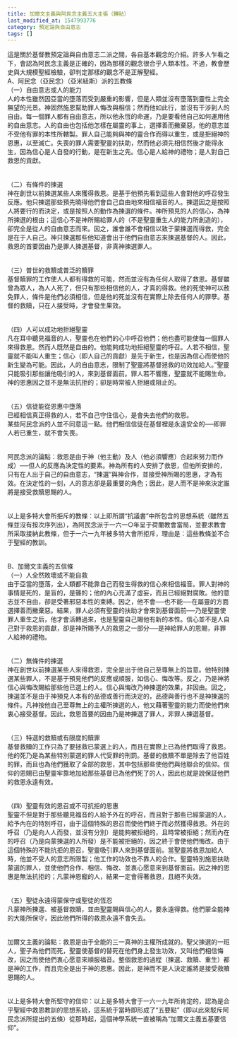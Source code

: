 ```yaml
---
title: 加爾文主義與阿民念主義五大主張（轉貼）
last_modified_at: 1547993776
category: 預定論與自由意志
tags: []
---
```


<p>這是關於基督教預定論與自由意志二派之間，各自基本觀念的介紹。許多人乍看之下，會認為阿民念主義是正確的，因為那樣的觀念很合乎人類本性。不過，教會歷史與大規模聖經檢驗，卻判定那樣的觀念不是正解聖經。<br/><!--more-->A、阿民念（亞民念）（亞米紐斯）派的五教條 <br/>（一）自由意志或人的能力 <br/>人的本性雖然因亞當的墮落而受到嚴重的影響，但是人類並沒有墮落到靈性上完全無望的光景。神固然施恩幫助罪人悔改與相信；然而他如此行，並沒有干涉到人的自由。每一個罪人都有自由意志，所以他永恆的命運，乃是要看他自己如何運用他的自由意志。人的自由也包括他怎樣在屬靈的事上，選擇善而撇棄惡，他的意志並不受他有罪的本性所轄製。罪人自己能夠與神的靈合作而得以重生，或是拒絕神的恩惠，以至滅亡。失喪的罪人需要聖靈的扶助，然而他必須先相信然後才能得永生，因為信心是人自發的行動，是在新生之先。信心是人給神的禮物；是人對自己救恩的貢獻。<br/><br/><br/>（二）有條件的揀選 <br/>神在創世以前揀選某些人來獲得救恩。是基于他預先看到這些人會對他的呼召發生反應。他只揀選那些預先曉得他們會自己自由地來相信福音的人。揀選因之是按照人將要行的而決定，或是按照人的動作為揀選的條件。神所預見的人的信心，為神所揀選的根由；這信心不是神所賜給罪人的（不是聖靈重生人的能力所創造的），卻完全是從人的自由意志而來。因之，誰會誰不會相信以致于蒙揀選而得救，完全是在于人自己。神只揀選那些他知道會出于他們自由意志來揀選基督的人。因此，救恩的首要因由乃是罪人揀選基督，非真神揀選罪人。<br/><br/><br/>（三）普世的救贖或普泛的贖罪 <br/>基督贖罪的工作使人人都有得救的可能，然而並沒有為任何人取得了救恩。基督雖曾為眾人，為人人死了，但只有那些相信他的人，才真的得救。他的死使神可以赦免罪人，條件是他們必須相信，但是他的死並沒有在實際上除去任何人的罪孽。基督的救贖，只在人接受時，才會發生果效。<br/><br/><br/>（四）人可以成功地拒絕聖靈 <br/>凡在耳中聽見福音的人，聖靈也在他們的心中呼召他們；他也盡可能使每一個罪人來得救恩。然而人既然是自由的。他能夠成功地拒絕聖靈的呼召。人若不相信，聖靈就不能叫人重生；信心（即人自己的貢獻）是先于新生，也是因為信心而使他的新生變為可能。因此，人的自由意志，限制了聖靈將基督拯救的功效加給人。”聖靈只能吸引那些讓他吸引的人，來到基督面前。罪人若不響應，聖靈就不能賜生命。神的恩惠因之並不是無法抗拒的；卻是時常被人拒絕或阻止的。<br/><br/><br/>（五）信徒能從恩惠中墮落 <br/>已經相信真正得救的人，若不自己守住信心，是會失去他們的救恩。<br/>某些阿民念派的人並不同意這一點。他們相信信徒在基督裡是永遠安全的──即罪人若已重生，就不會失喪。<br/><br/><br/>阿民念派的論點︰救恩是由于神（他主動）及人（他必須響應）合起來努力而作成）──但人的反應為決定性的要素。神為所有的人安排了救恩，但他所安排的，只有在人出于自己的自由意志，“揀選”與神合作，並接受神所賜的恩惠，才為有效。在決定性的一刻，人的意志卻是最重要的角色；因此，是人而不是神來決定誰將是接受救贖恩賜的人。<br/><br/><br/>以上是多特大會所拒斥的教條︰以上即所謂“抗議書”中所包含的思想系統（雖然五條並沒有按次序列出），為阿民念派于一六一○年呈于荷蘭教會當局，並要求教會所采取接納此教條，但于一六一九年被多特大會所拒斥，理由是︰這些教條並不合于聖經的教訓。<br/><br/><br/>B、加爾文主義的五信條 <br/>（一）人全然敗壞或不能自救 <br/>由于亞當的墮落，全人類都不能靠自己而發生得救的信心來相信福音。罪人對神的事情是死的，是盲的，是聾的；他的內心充滿了虛妄，而且已經絕對腐敗。他的意志並不自由，卻是受著邪惡本性的束縛。因之，他不會──也不能──在屬靈的方面選擇善而撇棄惡。結果，罪人必須有聖靈的扶助才會來到基督面前──乃是聖靈使罪人重生之后，他才會活轉過來，也是聖靈自己賜他有新的本性。信心並不是人自己對于救恩的貢獻，卻是神所賜予人的救恩之一部分──是神給罪人的恩賜，非罪人給神的禮物。<br/><br/><br/>（二）無條件的揀選 <br/>神在創世以前揀選某些人來得救恩，完全是出于他自己至尊無上的旨意。他特別揀選某些罪人，不是基于預見他們的反應或順服，如信心、悔改等。反之，乃是神將信心與悔改賜給那些他已選上的人。信心與悔改乃神揀選的效果，非因由。因之，揀選並不是由于神預見人本有的品德或善行而決定的，品德與善行也不是神揀選的條件。凡神按他自己至尊無上的主權所揀選的人，他又藉著聖靈的能力而使他們來衷心接受基督。因此，救恩首要的因由乃是神揀選了罪人，非罪人揀選基督。<br/><br/><br/>（三）特選的救贖或有限度的贖罪 <br/>基督救贖的工作只為了要拯救已蒙選上的人，而且在實際上已為他們取得了救恩。他的死乃是為某些特別蒙選的罪人代受罪的刑罰。基督的救贖不單是除去了他百姓的罪，而且也為他們獲取了全部的救恩，其中包括那些使他們與他聯合的信仰。信仰的恩賜已由聖靈牢靠地加給那些基督已為他們死了的人，因此也就是說保証他們的救恩永遠有效。<br/><br/><br/>（四）聖靈有效的恩召或不可抗拒的恩惠 <br/>聖靈不但是對于那些聽見福音的人給予外在的呼召，而且對于那些已經蒙選的人，給予內在的特別呼召，由于這個特殊的恩召而使他們終于而必然獲得救恩。外在的呼召（乃是向人人而發，並沒有分別）是能夠被拒絕的，且時常被拒絕；然而內在的呼召（乃是向蒙揀選的人所發）是不能被拒絕的，因之終于會使他們悔改。由于這個特殊的不能抗拒的恩召，聖靈吸引罪人來到基督面前。當聖靈將救恩加給人時，他並不受人的意志所限製；他工作的功效也不靠人的合作。聖靈特別施恩扶助蒙選的罪人，並使他們合作、相信、悔改、並衷心愿意來到基督面前。因之神的恩惠是無法抗拒的；凡蒙神恩寵的人，結果一定會得著救恩，且絕不失效。<br/><br/><br/>（五）聖徒永遠得蒙保守或聖徒的恆忍 <br/>凡蒙神所揀選、被基督救贖，並由聖靈賜與信心的人，要永遠得救。他們蒙全能神的大能所保守，因此他們所得的救恩永遠不會失去。<br/><br/><br/>加爾文主義的論點︰救恩是由于全能的三一真神的主權所成就的。聖父揀選的一班人，聖子為他們而死，聖靈使基督的替死在他們身上發生功效，又叫他們相信悔改，因之而使他們衷心愿意來順服福音。整個救恩的過程（揀選、救贖、重生）都是神的工作，而且完全是出于神的恩惠。因此，是神而不是人決定誰將是接受救贖恩賜的人。<br/><br/><br/>以上是多特大會所堅守的信仰︰以上是多特大會于一六一九年所肯定的，認為是合乎聖經中救恩教訓的思想系統，這系統于當時即形成了“五要點”（即以此來駁斥阿民念派所提出的五條）從那時起，這個神學系統一直被稱為“加爾文主義五基要信仰”。<br/><br/><br/></p>